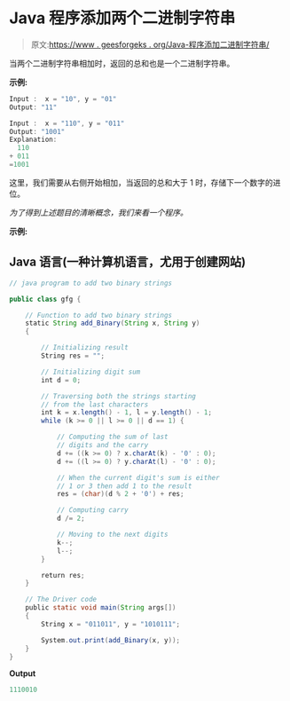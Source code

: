 # Java 程序添加两个二进制字符串

> 原文:[https://www . geesforgeks . org/Java-程序添加二进制字符串/](https://www.geeksforgeeks.org/java-program-to-add-two-binary-strings/)

当两个二进制字符串相加时，返回的总和也是一个二进制字符串。

**示例:**

```java
Input :  x = "10", y = "01"
Output: "11"

Input :  x = "110", y = "011"
Output: "1001"
Explanation:
  110 
+ 011
=1001
```

这里，我们需要从右侧开始相加，当返回的总和大于 1 时，存储下一个数字的进位。

*为了得到上述题目的清晰概念，我们来看一个程序。*

**示例:**

## Java 语言(一种计算机语言，尤用于创建网站)

```java
// java program to add two binary strings

public class gfg {

    // Function to add two binary strings
    static String add_Binary(String x, String y)
    {

        // Initializing result
        String res = "";

        // Initializing digit sum
        int d = 0;

        // Traversing both the strings starting
        // from the last characters
        int k = x.length() - 1, l = y.length() - 1;
        while (k >= 0 || l >= 0 || d == 1) {

            // Computing the sum of last
            // digits and the carry
            d += ((k >= 0) ? x.charAt(k) - '0' : 0);
            d += ((l >= 0) ? y.charAt(l) - '0' : 0);

            // When the current digit's sum is either
            // 1 or 3 then add 1 to the result
            res = (char)(d % 2 + '0') + res;

            // Computing carry
            d /= 2;

            // Moving to the next digits
            k--;
            l--;
        }

        return res;
    }

    // The Driver code
    public static void main(String args[])
    {
        String x = "011011", y = "1010111";

        System.out.print(add_Binary(x, y));
    }
}
```

**Output**

```java
1110010
```